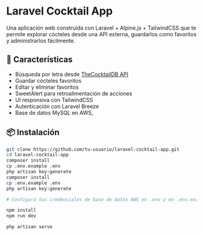 # Laravel Cocktail App

Una aplicación web construida con Laravel + Alpine.js + TailwindCSS que te permite explorar cócteles desde una API externa, guardarlos como favoritos y administrarlos fácilmente.

## 🚀 Características

- Búsqueda por letra desde [TheCocktailDB API](https://www.thecocktaildb.com/)
- Guardar cócteles favoritos
- Editar y eliminar favoritos
- SweetAlert para retroalimentación de acciones
- UI responsiva con TailwindCSS
- Autenticación con Laravel Breeze
- Base de datos MySQL en AWS, 

## 📦 Instalación

```bash
git clone https://github.com/tu-usuario/laravel-cocktail-app.git
cd laravel-cocktail-app
composer install
cp .env.example .env
php artisan key:generate
composer install
cp .env.example .env
php artisan key:generate

# Configura tus credenciales de base de datos AWS en .env y en .env.example se deja tambien una  coneccion con una base de datos de pruebas 

npm install
npm run dev

php artisan serve